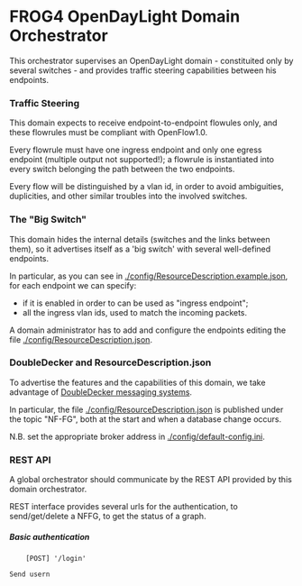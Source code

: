 # FROG4 OpenDayLight Domain Orchestrator

This orchestrator supervises an OpenDayLight domain - constituited only by several switches - 
and provides traffic steering capabilities between his endpoints.


### Traffic Steering

This domain expects to receive endpoint-to-endpoint flowules only, and these flowrules
must be compliant with OpenFlow1.0.

Every flowrule must have one ingress endpoint and only one egress endpoint (multiple output not supported!);
a flowrule is instantiated into every switch belonging the path between the two endpoints.

Every flow will be distinguished by a vlan id, in order to avoid ambiguities, duplicities, and other 
similar troubles into the involved switches.


### The "Big Switch"

This domain hides the internal details (switches and the links between them),
so it advertises itself as a 'big switch' with several well-defined endpoints.

In particular, as you can see in [./config/ResourceDescription.example.json](/config/ResourceDescription.example.json),
for each endpoint we can specify:
* if it is enabled in order to can be used as "ingress endpoint";
* all the ingress vlan ids, used to match the incoming packets.

A domain administrator has to add and configure the endpoints editing the file
[./config/ResourceDescription.json](/config/ResourceDescription.json).


### DoubleDecker and ResourceDescription.json

To advertise the features and the capabilities of this domain, we take advantage of [DoubleDecker messaging systems](https://github.com/Acreo/DoubleDecker).

In particular, the file [./config/ResourceDescription.json](/config/ResourceDescription.json) is published
under the topic "NF-FG", both at the start and when a database change occurs.

N.B. set the appropriate broker address in [./config/default-config.ini](/config/default-config.ini).


### REST API

A global orchestrator should communicate by the REST API provided by this domain orchestrator.

REST interface provides several urls for the authentication, to send/get/delete a NFFG, to get the status of a graph.

##### Basic authentication
```
	[POST] '/login'
``` 
	Send usern	






  